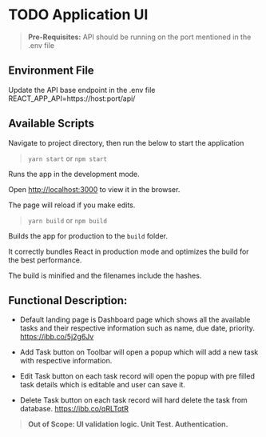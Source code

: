 # TODO Application UI

>**Pre-Requisites:**
  API should be running on the port mentioned in the .env file

## Environment File
Update the API base endpoint in the .env file
REACT_APP_API=https://host:port/api/

## Available Scripts

Navigate to project directory, then run the below to start the application  

> `yarn start`
or
 `npm start`

Runs the app in the development mode.

Open [http://localhost:3000](http://localhost:3000) to view it in the browser. 

The page will reload if you make edits. 

> `yarn build`
or
 `npm build`

Builds the app for production to the `build` folder.

It correctly bundles React in production mode and optimizes the build for the best performance.

The build is minified and the filenames include the hashes.

## Functional Description:

 - Default landing page is Dashboard page which shows all the available
   tasks and their respective information such as name, due date,
   priority.
   https://ibb.co/5j2g6Jv
   
  - Add Task button on Toolbar will open a popup which will add a new
   task with respective information.
   
   - Edit Task button on each task record will open the popup with pre
   filled task details which is editable and user can save it.
   
   - Delete Task button on each task record will hard delete the task from
   database.
   https://ibb.co/qRLTqtR

>**Out of Scope:
UI validation logic.
Unit Test.
Authentication.**